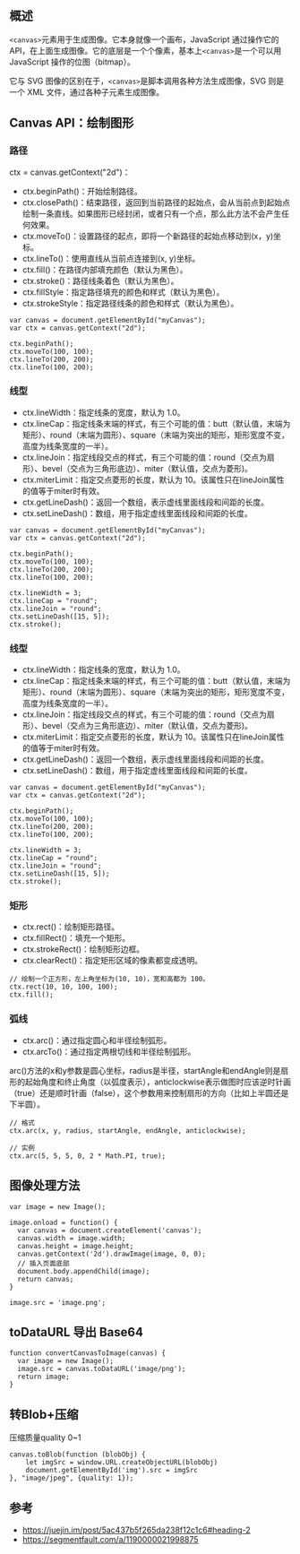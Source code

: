 ## 概述

`<canvas>`元素用于生成图像。它本身就像一个画布，JavaScript 通过操作它的 API，在上面生成图像。它的底层是一个个像素，基本上`<canvas>`是一个可以用 JavaScript 操作的位图（bitmap）。

它与 SVG 图像的区别在于，`<canvas>`是脚本调用各种方法生成图像，SVG 则是一个 XML 文件，通过各种子元素生成图像。

## Canvas API：绘制图形

### 路径

ctx = canvas.getContext("2d")：
- ctx.beginPath()：开始绘制路径。
- ctx.closePath()：结束路径，返回到当前路径的起始点，会从当前点到起始点绘制一条直线。如果图形已经封闭，或者只有一个点，那么此方法不会产生任何效果。
- ctx.moveTo()：设置路径的起点，即将一个新路径的起始点移动到(x，y)坐标。
- ctx.lineTo()：使用直线从当前点连接到(x, y)坐标。
- ctx.fill()：在路径内部填充颜色（默认为黑色）。
- ctx.stroke()：路径线条着色（默认为黑色）。
- ctx.fillStyle：指定路径填充的颜色和样式（默认为黑色）。
- ctx.strokeStyle：指定路径线条的颜色和样式（默认为黑色）。

```
var canvas = document.getElementById("myCanvas");
var ctx = canvas.getContext("2d");

ctx.beginPath();
ctx.moveTo(100, 100);
ctx.lineTo(200, 200);
ctx.lineTo(100, 200);
```

### 线型

- ctx.lineWidth：指定线条的宽度，默认为 1.0。
- ctx.lineCap：指定线条末端的样式，有三个可能的值：butt（默认值，末端为矩形）、round（末端为圆形）、square（末端为突出的矩形，矩形宽度不变，高度为线条宽度的一半）。
- ctx.lineJoin：指定线段交点的样式，有三个可能的值：round（交点为扇形）、bevel（交点为三角形底边）、miter（默认值，交点为菱形)。
- ctx.miterLimit：指定交点菱形的长度，默认为 10。该属性只在lineJoin属性的值等于miter时有效。
- ctx.getLineDash()：返回一个数组，表示虚线里面线段和间距的长度。
- ctx.setLineDash()：数组，用于指定虚线里面线段和间距的长度。
```
var canvas = document.getElementById("myCanvas");
var ctx = canvas.getContext("2d");

ctx.beginPath();
ctx.moveTo(100, 100);
ctx.lineTo(200, 200);
ctx.lineTo(100, 200);

ctx.lineWidth = 3;
ctx.lineCap = "round";
ctx.lineJoin = "round";
ctx.setLineDash([15, 5]);
ctx.stroke();
```



### 线型

- ctx.lineWidth：指定线条的宽度，默认为 1.0。
- ctx.lineCap：指定线条末端的样式，有三个可能的值：butt（默认值，末端为矩形）、round（末端为圆形）、square（末端为突出的矩形，矩形宽度不变，高度为线条宽度的一半）。
- ctx.lineJoin：指定线段交点的样式，有三个可能的值：round（交点为扇形）、bevel（交点为三角形底边）、miter（默认值，交点为菱形)。
- ctx.miterLimit：指定交点菱形的长度，默认为 10。该属性只在lineJoin属性的值等于miter时有效。
- ctx.getLineDash()：返回一个数组，表示虚线里面线段和间距的长度。
- ctx.setLineDash()：数组，用于指定虚线里面线段和间距的长度。

```
var canvas = document.getElementById("myCanvas");
var ctx = canvas.getContext("2d");

ctx.beginPath();
ctx.moveTo(100, 100);
ctx.lineTo(200, 200);
ctx.lineTo(100, 200);

ctx.lineWidth = 3;
ctx.lineCap = "round";
ctx.lineJoin = "round";
ctx.setLineDash([15, 5]);
ctx.stroke();
```

### 矩形

- ctx.rect()：绘制矩形路径。
- ctx.fillRect()：填充一个矩形。
- ctx.strokeRect()：绘制矩形边框。
- ctx.clearRect()：指定矩形区域的像素都变成透明。

```
// 绘制一个正方形，左上角坐标为(10, 10)，宽和高都为 100。
ctx.rect(10, 10, 100, 100);
ctx.fill();
```

### 弧线

- ctx.arc()：通过指定圆心和半径绘制弧形。
- ctx.arcTo()：通过指定两根切线和半径绘制弧形。

arc()方法的x和y参数是圆心坐标，radius是半径，startAngle和endAngle则是扇形的起始角度和终止角度（以弧度表示），anticlockwise表示做图时应该逆时针画（true）还是顺时针画（false），这个参数用来控制扇形的方向（比如上半圆还是下半圆）。

```
// 格式
ctx.arc(x, y, radius, startAngle, endAngle, anticlockwise);

// 实例
ctx.arc(5, 5, 5, 0, 2 * Math.PI, true);
```

## 图像处理方法

```
var image = new Image();

image.onload = function() {
  var canvas = document.createElement('canvas');
  canvas.width = image.width;
  canvas.height = image.height;
  canvas.getContext('2d').drawImage(image, 0, 0);
  // 插入页面底部
  document.body.appendChild(image);
  return canvas;
}

image.src = 'image.png';

```
## toDataURL 导出 Base64

```
function convertCanvasToImage(canvas) {
  var image = new Image();
  image.src = canvas.toDataURL('image/png');
  return image;
}
```

## 转Blob+压缩

压缩质量quality 0~1
```
canvas.toBlob(function (blobObj) {
    let imgSrc = window.URL.createObjectURL(blobObj)
	document.getElementById('img').src = imgSrc
}, "image/jpeg", {quality: 1});
```

## 参考

- https://juejin.im/post/5ac437b5f265da238f12c1c6#heading-2
- https://segmentfault.com/a/1190000021998875